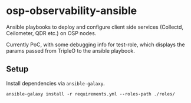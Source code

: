 # osp-observability-ansible

Ansible playbooks to deploy and configure client side services (Collectd,
Ceilometer, QDR etc.) on OSP nodes.

Currently PoC, with some debugging info for test-role, which displays the
params passed from TripleO to the ansible playbook.

## Setup

Install dependencies via `ansible-galaxy`.

```
ansible-galaxy install -r requirements.yml --roles-path ./roles/
```
